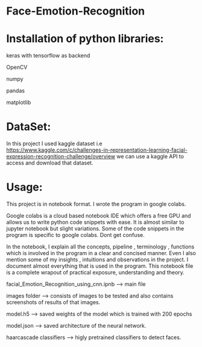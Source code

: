 # Face-Emotion-Recognition
# Installation of python libraries:

  keras with tensorflow as backend
  
  OpenCV
  
  numpy
  
  pandas
  
  matplotlib
  
 # DataSet:
In this project I used kaggle dataset i.e
https://www.kaggle.com/c/challenges-in-representation-learning-facial-expression-recognition-challenge/overview
we can use a kaggle API to access and download that dataset.

# Usage:
This project is in notebook format. I wrote the program in google colabs.

Google colabs is a cloud based notebook IDE which offers a free GPU and allows us to write python code snippets with ease. It is almost similar to jupyter notebook but slight variations. Some of the code snippets in the program is specific to google colabs. Dont get confuse.

In the notebook, I explain all the concepts, pipeline , terminology , functions which is involved in the program in a clear and concised manner. Even I also mention some of my insights , intuitions and observations in the project.
I document almost everything that is used in the program.
This notebook file is a complete wrapout of practical exposure, understanding and theory.


facial_Emotion_Recognition_using_cnn.ipnb --> main file

images folder --> consists of images to be tested and also contains screenshots of results of that images.

model.h5 --> saved weights of the model which is trained with 200 epochs

model.json --> saved architecture of the neural network.

haarcascade classifiers --> higly pretrained classifiers to detect faces.
